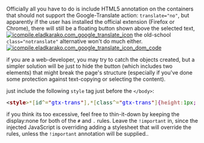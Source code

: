 Officially all you have to do is include HTML5 annotation on the containers that should not support the Google-Translate action: <code>translate="no"</code>, but apparently if the user has installed the official extension (Firefox or Chrome), there will still be a floating button shown above the selected text,
<a href="https://icompile.eladkarako.com/_uploads/2015/04/icompile.eladkarako.com_google_translate_icon.png"><img src="https://icompile.eladkarako.com/_uploads/2015/04/icompile.eladkarako.com_google_translate_icon.png" alt="icompile.eladkarako.com_google_translate_icon" rem-width="323" rem-height="252" class="alignnone size-full wp-image-2951" /></a>
the old-school <code>class="notranslate"</code> alternative won't do much either.
<a href="https://icompile.eladkarako.com/_uploads/2015/04/icompile.eladkarako.com_google_translate_icon_dom_code.png"><img src="https://icompile.eladkarako.com/_uploads/2015/04/icompile.eladkarako.com_google_translate_icon_dom_code.png" alt="icompile.eladkarako.com_google_translate_icon_dom_code" rem-width="823" rem-height="295" class="alignnone size-full wp-image-2952" /></a>

if you are a web-developer, you may try to catch the objects created, but a simpler solution will be just to hide the button (which includes two elements) that might break the page's structure (especially if you've done some protection against text-copying or selecting the content).

just include the following <code>style</code> tag just before the <code>&lt;/body&gt;</code>:
<pre>&lt;<span style='color:#800000; font-weight:bold; '>style</span><span style='color:#808030; '>></span><span style='color:#808030; '>*</span><span style='color:#808030; '>[</span><span style='color:#074726; '>id</span><span style='color:#808030; '>^=</span><span style='color:#800000; '>"</span><span style='color:#0000e6; '>gtx-trans</span><span style='color:#800000; '>"</span><span style='color:#808030; '>]</span><span style='color:#808030; '>,</span><span style='color:#808030; '>*</span><span style='color:#808030; '>[</span><span style='color:#074726; '>class</span><span style='color:#808030; '>^=</span><span style='color:#800000; '>"</span><span style='color:#0000e6; '>gtx-trans</span><span style='color:#800000; '>"</span><span style='color:#808030; '>]</span><span style='color:#800080; '>{</span><span style='color:#bb7977; font-weight:bold; '>height</span><span style='color:#808030; '>:</span><span style='color:#008c00; '>1</span><span style='color:#006600; '>px</span><span style='color:#800080; '>;</span> <span style='color:#bb7977; font-weight:bold; '>width</span><span style='color:#808030; '>:</span><span style='color:#008c00; '>1</span><span style='color:#006600; '>px</span> <span style='color:#800000; font-weight:bold; '>!important</span><span style='color:#800080; '>;</span> <span style='color:#bb7977; font-weight:bold; '>visibility</span><span style='color:#808030; '>:</span><span style='color:#074726; '>hidden</span> <span style='color:#800000; font-weight:bold; '>!important</span><span style='color:#800080; '>;</span> <span style='color:#bb7977; font-weight:bold; '>display</span><span style='color:#808030; '>:</span><span style='color:#074726; '>none</span> <span style='color:#800000; font-weight:bold; '>!important</span><span style='color:#800080; '>;</span> <span style='color:#bb7977; font-weight:bold; '>content</span><span style='color:#808030; '>:</span><span style='color:#800000; '>'</span><span style='color:#800000; '>'</span> <span style='color:#800000; font-weight:bold; '>!important</span><span style='color:#800080; '>}</span>&lt;/<span style='color:#800000; font-weight:bold; '>style</span><span style='color:#808030; '>></span>
</pre>

if you think its too excessive, feel free to thin-it-down by keeping the display:none for both of the <code>#</code> and <code>.</code> rules. Leave the <code>!important</code> in, since the injected JavaScript is overriding adding a stylesheet that will override the rules, unless the <code>!important</code> annotation will be supplied..